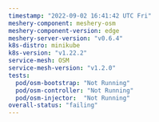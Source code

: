 ```yaml
---
timestamp: "2022-09-02 16:41:42 UTC Fri"
meshery-component: meshery-osm
meshery-component-version: edge
meshery-server-version: "v0.6.4"
k8s-distro: minikube
k8s-version: "v1.22.2"
service-mesh: OSM
service-mesh-version: "v1.2.0"
tests:
  pod/osm-bootstrap: "Not Running"
  pod/osm-controller: "Not Running"
  pod/osm-injector:  "Not Running"
overall-status: "failing"
---
```

